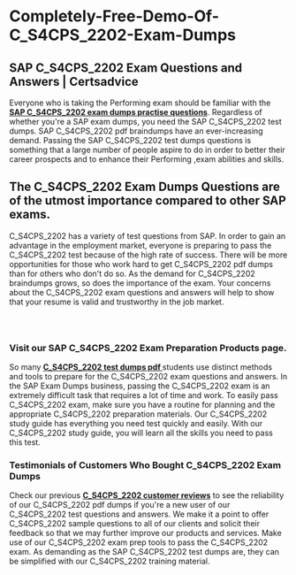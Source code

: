 # Completely-Free-Demo-Of-C_S4CPS_2202-Exam-Dumps
<h2><strong>SAP C_S4CPS_2202 Exam Questions and Answers | Certsadvice</strong></h2> <p>Everyone who is taking the Performing exam should be familiar with the <a href="http://www.certsadvice.com/sap/c_s4cps_2202-practice-questions"><strong>SAP C_S4CPS_2202 exam dumps practise questions</strong></a>. Regardless of whether you&#39;re a SAP exam dumps, you need the SAP C_S4CPS_2202 test dumps. SAP C_S4CPS_2202 pdf braindumps have an ever-increasing demand. Passing the SAP C_S4CPS_2202 test dumps questions is something that a large number of people aspire to do in order to better their career prospects and to enhance their Performing ,exam abilities and skills.</p> <h2><strong>The C_S4CPS_2202 Exam Dumps Questions are of the utmost importance compared to other SAP exams.</strong></h2> <p>C_S4CPS_2202 has a variety of test questions from SAP. In order to gain an advantage in the employment market, everyone is preparing to pass the C_S4CPS_2202 test because of the high rate of success. There will be more opportunities for those who work hard to get C_S4CPS_2202 pdf dumps than for others who don&#39;t do so. As the demand for C_S4CPS_2202 braindumps grows, so does the importance of the exam. Your concerns about the C_S4CPS_2202 exam questions and answers will help to show that your resume is valid and trustworthy in the job market.</p> <p><a href="http://www.certsadvice.com/sap/c_s4cps_2202-practice-questions" style="display: block; padding: 1em 0; text-align: center; "><img alt="" src="https://1.bp.blogspot.com/-RUOr8Wn-CRk/YUYAxC8kcHI/AAAAAAAAAnw/F7BbdI3tw8QDj5z8iX0vQAioQzKiUxduwCLcBGAsYHQ/s0/unnamed.jpg" /></a></p> <h3><strong>Visit our SAP C_S4CPS_2202 Exam Preparation Products page.</strong></h3> <p>So many <a href="http://www.certsadvice.com/sap/c_s4cps_2202-practice-questions"><strong>C_S4CPS_2202 test dumps pdf </strong></a>students use distinct methods and tools to prepare for the C_S4CPS_2202 exam questions and answers. In the SAP Exam Dumps business, passing the C_S4CPS_2202 exam is an extremely difficult task that requires a lot of time and work. To easily pass C_S4CPS_2202 exam, make sure you have a routine for planning and the appropriate C_S4CPS_2202 preparation materials. Our C_S4CPS_2202 study guide has everything you need test quickly and easily. With our C_S4CPS_2202 study guide, you will learn all the skills you need to pass this test.</p> <h3><strong>Testimonials of Customers Who Bought C_S4CPS_2202 Exam Dumps</strong></h3> <p>Check our previous <a href="http://www.certsadvice.com/sap/c_s4cps_2202-practice-questions"><strong>C_S4CPS_2202 customer reviews</strong></a> to see the reliability of our C_S4CPS_2202 pdf dumps if you&#39;re a new user of our C_S4CPS_2202 test questions and answers. We make it a point to offer C_S4CPS_2202 sample questions to all of our clients and solicit their feedback so that we may further improve our products and services. Make use of our C_S4CPS_2202 exam prep tools to pass the C_S4CPS_2202 exam. As demanding as the SAP C_S4CPS_2202 test dumps are, they can be simplified with our C_S4CPS_2202 training material.</p>
